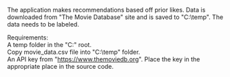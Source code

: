 The application makes recommendations based off prior likes. Data is downloaded from "The Movie Database" site and is saved to "C:\temp". The data needs to be labeled. <br />

Requirements: <br />
   A temp folder in the "C:" root. <br />
   Copy movie_data.csv file into "C:\temp" folder. <br />
   An API key from "https://www.themoviedb.org". Place the key in the appropriate place in the source code. <br />

